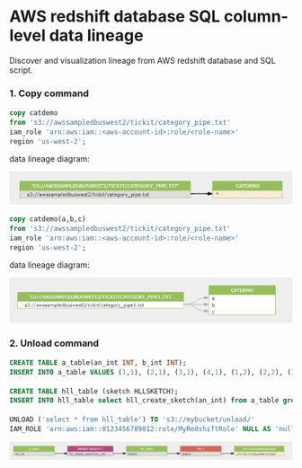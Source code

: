 # AWS redshift database SQL column-level data lineage

Discover and visualization lineage from AWS redshift database and SQL script.

### 1. Copy command

```sql
copy catdemo
from 's3://awssampledbuswest2/tickit/category_pipe.txt'
iam_role 'arn:aws:iam::<aws-account-id>:role/<role-name>'
region 'us-west-2';
```

data lineage diagram:

[![redshift data lineage copy ](redshift-data-linage-copy.png)](https://sqlflow.gudusoft.com)


```sql
copy catdemo(a,b,c)
from 's3://awssampledbuswest2/tickit/category_pipe.txt'
iam_role 'arn:aws:iam::<aws-account-id>:role/<role-name>'
region 'us-west-2';

```

data lineage diagram:

[![redshift data lineage copy ](redshift-data-linage-copy-with-columns.png)](https://sqlflow.gudusoft.com)


### 2. Unload command
```sql
CREATE TABLE a_table(an_int INT, b_int INT);
INSERT INTO a_table VALUES (1,1), (2,1), (3,1), (4,1), (1,2), (2,2), (3,2), (4,2), (5,2), (6,2);

CREATE TABLE hll_table (sketch HLLSKETCH);
INSERT INTO hll_table select hll_create_sketch(an_int) from a_table group by b_int;

UNLOAD ('select * from hll_table') TO 's3://mybucket/unload/'
IAM_ROLE 'arn:aws:iam::0123456789012:role/MyRedshiftRole' NULL AS 'null' ALLOWOVERWRITE CSV;
```

[![redshift sql data lineage unload](redshift-data-linage-unload.png)](https://sqlflow.gudusoft.com)